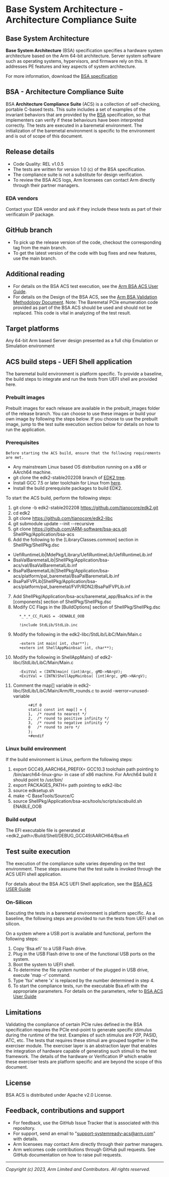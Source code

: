 ﻿# Base System Architecture - Architecture Compliance Suite


## Base System Architecture
**Base System Architecture** (BSA) specification specifies a hardware system architecture based on the Arm 64-bit architecture. Server system software such as operating systems, hypervisors, and firmware rely on this. It addresses PE features and key aspects of system architecture.

For more information, download the [BSA specification](https://developer.arm.com/documentation/den0094/c/?lang=en)


## BSA - Architecture Compliance Suite

BSA **Architecture Compliance Suite** (ACS) is a collection of self-checking, portable C-based tests.
This suite includes a set of examples of the invariant behaviors that are provided by the [BSA](https://developer.arm.com/documentation/den0094/c/?lang=en) specification, so that implementers can verify if these behaviours have been interpreted correctly.
The tests are executed in a baremetal environment. The initialization of the baremetal environment is specific to the environment and is out of scope of this document.

## Release details
 - Code Quality: REL v1.0.5
 - The tests are written for version 1.0 (c) of the BSA specification.
 - The compliance suite is not a substitute for design verification.
 - To review the BSA ACS logs, Arm licensees can contact Arm directly through their partner managers.

### EDA vendors
Contact your EDA vendor and ask if they include these tests as part of their verificatoin IP package.

## GitHub branch
  - To pick up the release version of the code, checkout the corresponding tag from the main branch.
  - To get the latest version of the code with bug fixes and new features, use the main branch.

## Additional reading
  - For details on the BSA ACS test execution, see the [Arm BSA ACS User Guide](../../../docs/arm_bsa_architecture_compliance_bare-metal_user_guide.pdf).
  - For details on the Design of the BSA ACS, see the [Arm BSA Validation Methodology Document](../../../docs/arm_bsa_architecture_compliance_validation_methodology.pdf).
Note: The Baremetal PCIe enumeration code provided as part of the BSA ACS should be used and should not be replaced. This code is vital in analyzing of the test result.

## Target platforms
  Any 64-bit Arm based Server design presented as a full chip Emulation or Simulation environment

## ACS build steps - UEFI Shell application

The baremetal build environment is platform specific. To provide a baseline, the build steps to integrate and run the tests from UEFI shell are provided here.


### Prebuilt images
Prebuilt images for each release are available in the prebuilt_images folder of the release branch. You can choose to use these images or build your own image by following the steps below. If you choose to use the prebuilt image, jump to the test suite execution section below for details on how to run the application.

### Prerequisites
    Before starting the ACS build, ensure that the following requirements are met.

- Any mainstream Linux based OS distribution running on a x86 or AArch64 machine.
- git clone the edk2-stable202208 branch of [EDK2 tree](https://github.com/tianocore/edk2).
- Install GCC 7.5 or later toolchain for Linux from [here](https://releases.linaro.org/components/toolchain/binaries/).
- Install the build prerequisite packages to build EDK2.


To start the ACS build, perform the following steps:
1.  git clone -b edk2-stable202208 https://github.com/tianocore/edk2.git
2.  cd edk2
3.  git clone https://github.com/tianocore/edk2-libc
4.  git submodule update --init --recursive
5.  git clone https://github.com/ARM-software/bsa-acs.git ShellPkg/Application/bsa-acs
6.  Add the following to the [LibraryClasses.common] section in ShellPkg/ShellPkg.dsc
   - UefiRuntimeLib|MdePkg/Library/UefiRuntimeLib/UefiRuntimeLib.inf
   - BsaValBaremetalLib|ShellPkg/Application/bsa-acs/val/BsaValBaremetalLib.inf
   - BsaPalBaremetalLib|ShellPkg/Application/bsa-acs/platform/pal_baremetal/BsaPalBaremetalLib.inf
   - BsaPalFVPLib|ShellPkg/Application/bsa-acs/platform/pal_baremetal/FVP/RDN2/BsaPalFVPLib.inf
7.  Add ShellPkg/Application/bsa-acs/baremetal_app/BsaAcs.inf in the [components] section of ShellPkg/ShellPkg.dsc
8.  Modify CC Flags in the [BuildOptions] section of ShellPkg/ShellPkg.dsc
```
      *_*_*_CC_FLAGS = -DENABLE_OOB

      !include StdLib/StdLib.inc
```
9.  Modify the following in the edk2-libc/StdLib/LibC/Main/Main.c
```
      -extern int main( int, char**);
      +extern int ShellAppMainbsa( int, char**);
```
10.  Modify the following in ShellAppMain() of edk2-libc/StdLib/LibC/Main/Main.c
```
      -ExitVal = (INTN)main( (int)Argc, gMD->NArgV);
      +ExitVal = (INTN)ShellAppMainbsa( (int)Argc, gMD->NArgV);
```
11.  Comment the map[] variable in edk2-libc/StdLib/LibC/Main/Arm/flt_rounds.c to avoid -werror=unused-variable
```
          +#if 0
          static const int map[] = {
          1,  /* round to nearest */
          2,  /* round to positive infinity */
          3,  /* round to negative infinity */
          0   /* round to zero */
          };
          +#endif
```


### Linux build environment
If the build environment is Linux, perform the following steps:
1.  export GCC49_AARCH64_PREFIX= GCC10.3 toolchain path pointing to /bin/aarch64-linux-gnu- in case of x86 machine. For AArch64 build it should point to /usr/bin/
2.  export PACKAGES_PATH= path pointing to edk2-libc
3.  source edksetup.sh
4.  make -C BaseTools/Source/C
5.  source ShellPkg/Application/bsa-acs/tools/scripts/acsbuild.sh ENABLE_OOB



### Build output

The EFI executable file is generated at <edk2_path>/Build/Shell/DEBUG_GCC49/AARCH64/Bsa.efi


## Test suite execution

The execution of the compliance suite varies depending on the test environment. These steps assume that the test suite is invoked through the ACS UEFI shell application.

For details about the BSA ACS UEFI Shell application, see the [BSA ACS USER Guide](../../../docs/arm_bsa_architecture_compliance_user_guide.pdf)

### On-Silicon

Executing the tests in a baremetal environment is platform specific. As a baseline, the following steps are provided to run the tests from UEFI shell on silicon.

On a system where a USB port is available and functional, perform the following steps:

1. Copy 'Bsa.efi' to a USB Flash drive.
2. Plug in the USB Flash drive to one of the functional USB ports on the system.
3. Boot the system to UEFI shell.
4. To determine the file system number of the plugged in USB drive, execute 'map -r' command.
5. Type 'fsx' where 'x' is replaced by the number determined in step 4.
6. To start the compliance tests, run the executable Bsa.efi with the appropriate parameters.
   For details on the parameters, refer to [BSA ACS User Guide](../../../docs/arm_bsa_architecture_compliance_user_guide.pdf)

## Limitations
Validating the compliance of certain PCIe rules defined in the BSA specification requires the PCIe end-point to generate specific stimulus during the runtime of the test. Examples of such stimulus are  P2P, PASID, ATC, etc. The tests that requires these stimuli are grouped together in the exerciser module. The exerciser layer is an abstraction layer that enables the integration of hardware capable of generating such stimuli to the test framework.
The details of the hardware or Verification IP which enable these exerciser tests are platform specific and are beyond the scope of this document.

## License
BSA ACS is distributed under Apache v2.0 License.


## Feedback, contributions and support

 - For feedback, use the GitHub Issue Tracker that is associated with this repository.
 - For support, send an email to "support-systemready-acs@arm.com" with details.
 - Arm licensees may contact Arm directly through their partner managers.
 - Arm welcomes code contributions through GitHub pull requests. See GitHub documentation on how to raise pull requests.

--------------

*Copyright (c) 2023, Arm Limited and Contributors. All rights reserved.*
